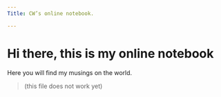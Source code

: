 ```yaml
---
Title: CW’s online notebook.

---
```

# Hi there, this is my online notebook

Here you will find my musings on the world. 

> (this file does not work yet)